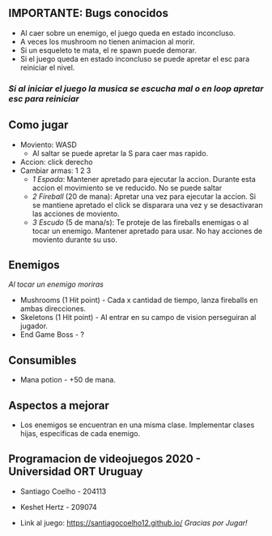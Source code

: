 
 
## IMPORTANTE: Bugs conocidos
* Al caer sobre un enemigo, el juego queda en estado inconcluso.
* A veces los mushroom no tienen animacion al morir.
* Si un esqueleto te mata, el re spawn puede demorar.
* Si el juego queda en estado inconcluso se puede apretar el esc para reiniciar el nivel.
### *Si al iniciar el juego la musica se escucha mal o en loop apretar esc para reiniciar*

## Como jugar
* Moviento: WASD
  * Al saltar se puede apretar la S para caer mas rapido.
* Accion: click derecho
* Cambiar armas: 1 2 3 
  * *1* *Espada*: Mantener apretado para ejecutar la accion. Durante esta accion el movimiento se ve reducido. No se puede saltar
  * *2* *Fireball* (20 de mana): Apretar una vez para ejecutar la accion. Si se mantiene apretado el click se disparara una vez y se desactivaran las acciones de moviento.
  * *3* *Escudo* (5 de mana/s): Te proteje de las fireballs enemigas o al tocar un enemigo. Mantener apretado para usar. No hay acciones de moviento durante su uso.
  
 ## Enemigos
 *Al tocar un enemigo moriras*
 * Mushrooms (1 Hit point) - Cada x cantidad de tiempo, lanza fireballs en ambas direcciones.
 * Skeletons (1 Hit point) - Al entrar en su campo de vision perseguiran al jugador.
 * End Game Boss - ?
 
 ## Consumibles
 * Mana potion - +50 de mana.
 
 ## Aspectos a mejorar
 * Los enemigos se encuentran en una misma clase. Implementar clases hijas, especificas de cada enemigo.

## Programacion de videojuegos 2020 - Universidad ORT Uruguay
 * Santiago Coelho - 204113
 * Keshet Hertz - 209074
 
* Link al juego: https://santiagocoelho12.github.io/
*Gracias por Jugar!*
